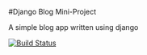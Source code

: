 #Django Blog Mini-Project

A simple blog app written using django

[![Build Status](https://travis-ci.com/Rudancy/django-blog.svg?branch=master)](https://travis-ci.com/Rudancy/django-blog)